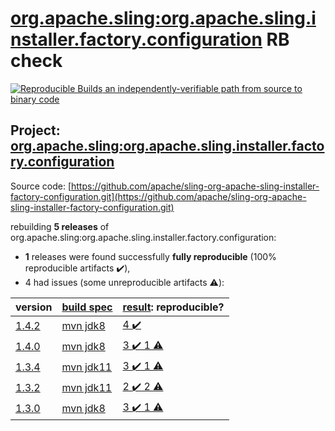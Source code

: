 [org.apache.sling:org.apache.sling.installer.factory.configuration](https://search.maven.org/artifact/org.apache.sling/org.apache.sling.installer.factory.configuration/) RB check
=======

[![Reproducible Builds](https://reproducible-builds.org/images/logos/rb.svg) an independently-verifiable path from source to binary code](https://reproducible-builds.org/)

## Project: [org.apache.sling:org.apache.sling.installer.factory.configuration](https://search.maven.org/artifact/org.apache.sling/org.apache.sling.installer.factory.configuration/)

Source code: [https://github.com/apache/sling-org-apache-sling-installer-factory-configuration.git](https://github.com/apache/sling-org-apache-sling-installer-factory-configuration.git)

rebuilding **5 releases** of org.apache.sling:org.apache.sling.installer.factory.configuration:
- **1** releases were found successfully **fully reproducible** (100% reproducible artifacts :heavy_check_mark:),
- 4 had issues (some unreproducible artifacts :warning:):

| version | [build spec](BUILDSPEC.md) | [result](https://reproducible-builds.org/docs/jvm/): reproducible? |
| -- | --------- | ------ |
| [1.4.2](https://search.maven.org/artifact/org.apache.sling/org.apache.sling.installer.factory.configuration/1.4.2/pom) | [mvn jdk8](org.apache.sling.installer.factory.configuration-1.4.2.buildspec) | [4 :heavy_check_mark: ](org.apache.sling.installer.factory.configuration-1.4.2.buildcompare) |
| [1.4.0](https://search.maven.org/artifact/org.apache.sling/org.apache.sling.installer.factory.configuration/1.4.0/pom) | [mvn jdk8](org.apache.sling.installer.factory.configuration-1.4.0.buildspec) | [3 :heavy_check_mark:  1 :warning:](org.apache.sling.installer.factory.configuration-1.4.0.buildcompare) |
| [1.3.4](https://search.maven.org/artifact/org.apache.sling/org.apache.sling.installer.factory.configuration/1.3.4/pom) | [mvn jdk11](org.apache.sling.installer.factory.configuration-1.3.4.buildspec) | [3 :heavy_check_mark:  1 :warning:](org.apache.sling.installer.factory.configuration-1.3.4.buildcompare) |
| [1.3.2](https://search.maven.org/artifact/org.apache.sling/org.apache.sling.installer.factory.configuration/1.3.2/pom) | [mvn jdk11](org.apache.sling.installer.factory.configuration-1.3.2.buildspec) | [2 :heavy_check_mark:  2 :warning:](org.apache.sling.installer.factory.configuration-1.3.2.buildcompare) |
| [1.3.0](https://search.maven.org/artifact/org.apache.sling/org.apache.sling.installer.factory.configuration/1.3.0/pom) | [mvn jdk8](org.apache.sling.installer.factory.configuration-1.3.0.buildspec) | [3 :heavy_check_mark:  1 :warning:](org.apache.sling.installer.factory.configuration-1.3.0.buildcompare) |
